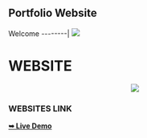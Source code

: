 ## Portfolio Website 

Welcome
--------|
![](https://media.tenor.com/iVCiM9W7cvYAAAAd/welcome.gif)

# WEBSITE
<p align="center"><img src="put link">

### WEBSITES LINK

<a href="https://u7p4l-in.github.io/Portfolio-X/"><strong>➥ Live Demo</strong></a>
